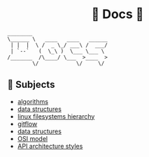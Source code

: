 <div align="center">

# 🔸 Docs 🔸
</div>

```console
________                        
\______ \   ____   ____   ______
 | |  |  \ /  _ \_/ ___\ /  ___/
 | `--`   (  \_\ )  \___ \___ \ 
/_______  /\____/ \___  >____  >
        \/            \/     \/ 
```

## 🔖 Subjects

- <a href="https://github.com/mtellami/docs/tree/master/algorithms">algorithms</a>
- <a href="https://github.com/mtellami/docs/tree/master/data-structures">data structures</a>
- <a href="https://github.com/mtellami/docs/tree/master/linux-filesystems-hierarchy">linux filesystems hierarchy</a>
- <a href="https://github.com/mtellami/docs/tree/master/gitflow">gitflow</a>
- <a href="https://github.com/mtellami/docs/tree/master/data-structures">data structures</a>
- <a href="https://github.com/mtellami/docs/tree/master/osi-model">OSI model</a>
- <a href="https://github.com/mtellami/docs/tree/master/api-architecture-styles">API architecture styles</a>

